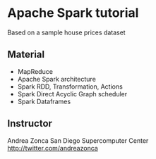 Apache Spark tutorial
=====================

Based on a sample house prices dataset

## Material

* MapReduce
* Apache Spark architecture
* Spark RDD, Transformation, Actions
* Spark Direct Acyclic Graph scheduler
* Spark Dataframes

## Instructor

Andrea Zonca
San Diego Supercomputer Center
<http://twitter.com/andreazonca>
